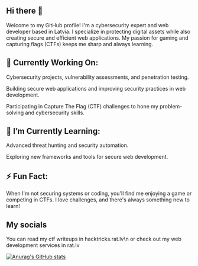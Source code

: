 ## Hi there 👋
Welcome to my GitHub profile! I'm a cybersecurity expert and web developer based in Latvia.
I specialize in protecting digital assets while also creating secure and efficient web applications.
My passion for gaming and capturing flags (CTFs) keeps me sharp and always learning.

## 🔭 Currently Working On:
Cybersecurity projects, vulnerability assessments, and penetration testing.

Building secure web applications and improving security practices in web development.

Participating in Capture The Flag (CTF) challenges to hone my problem-solving and cybersecurity skills.

## 🌱 I’m Currently Learning:
Advanced threat hunting and security automation.

Exploring new frameworks and tools for secure web development.

## ⚡ Fun Fact:
When I'm not securing systems or coding, you'll find me enjoying a game or competing in CTFs. I love challenges, and there's always something new to learn!

## My socials
You can read my ctf writeups in hacktricks.rat.lv\n
or check out my web development services in rat.lv

[![Anurag's GitHub stats](https://github-readme-stats.vercel.app/api?username=krakendakon)](https://github.com/anuraghazra/github-readme-stats)
